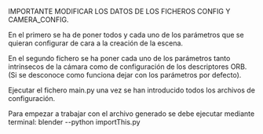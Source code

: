 IMPORTANTE MODIFICAR LOS DATOS DE LOS FICHEROS CONFIG Y CAMERA_CONFIG.

En el primero se ha de poner todos y cada uno de los parámetros que se quieran configurar de cara a la creación de la escena.

En el segundo fichero se ha poner cada uno de los parámetros tanto intrinsecos de la cámara como de configuración de los descriptores ORB. (Si se desconoce como funciona dejar con los parámetros por defecto).


Ejecutar el fichero main.py una vez se han introducido todos los archivos de configuración.

Para empezar a trabajar con el archivo generado se debe ejecutar mediante terminal:
blender --python importThis.py 
